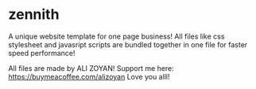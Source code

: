# zennith
A unique website template for one page business!
All files like css stylesheet and javasript scripts are bundled together in one file for faster speed performance!

All files are made by ALI ZOYAN!
Support me here: https://buymeacoffee.com/alizoyan
Love you alll!
